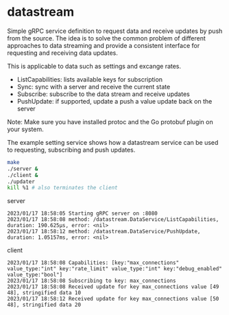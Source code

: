 # datastream

Simple gRPC service definition to request data and receive updates by push from
the source. The idea is to solve the common problem of different approaches to
data streaming and provide a consistent interface for requesting and receiving
data updates.

This is applicable to data such as settings and excange rates.

- ListCapabilities: lists available keys for subscription
- Sync: sync with a server and receive the current state
- Subscribe: subscribe to the data stream and receive updates
- PushUpdate: if supported, update a push a value update back on the server

Note: Make sure you have installed protoc and the Go protobuf plugin on your system.

The example setting service shows how a datastream service can be used to
requesting, subscribing and push updates.

```sh
make
./server &
./client &
./updater
kill %1 # also terminates the client
```

server
```
2023/01/17 18:58:05 Starting gRPC server on :8080
2023/01/17 18:58:08 method: /datastream.DataService/ListCapabilities, duration: 190.625µs, error: <nil>
2023/01/17 18:58:12 method: /datastream.DataService/PushUpdate, duration: 1.05157ms, error: <nil>
```

client
```
2023/01/17 18:58:08 Capabilities: [key:"max_connections" value_type:"int" key:"rate_limit" value_type:"int" key:"debug_enabled" value_type:"bool"]
2023/01/17 18:58:08 Subscribing to key: max_connections
2023/01/17 18:58:08 Received update for key max_connections value [49 48], stringified data 10
2023/01/17 18:58:12 Received update for key max_connections value [50 48], stringified data 20
```
